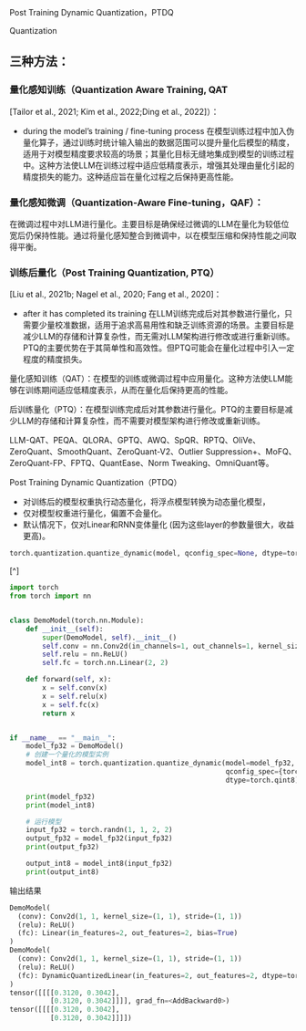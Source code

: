 Post Training Dynamic Quantization，PTDQ

Quantization

## 三种方法：

### 量化感知训练（Quantization Aware Training, QAT
[Tailor et al., 2021; Kim et al., 2022;Ding et al., 2022]）：
* during the model’s training / fine-tuning process
在模型训练过程中加入伪量化算子，通过训练时统计输入输出的数据范围可以提升量化后模型的精度，适用于对模型精度要求较高的场景；其量化目标无缝地集成到模型的训练过程中。这种方法使LLM在训练过程中适应低精度表示，增强其处理由量化引起的精度损失的能力。这种适应旨在量化过程之后保持更高性能。
### 量化感知微调（Quantization-Aware Fine-tuning，QAF）：
在微调过程中对LLM进行量化。主要目标是确保经过微调的LLM在量化为较低位宽后仍保持性能。通过将量化感知整合到微调中，以在模型压缩和保持性能之间取得平衡。
### 训练后量化（Post Training Quantization, PTQ）
[Liu et al., 2021b; Nagel et al., 2020; Fang et al., 2020]：
* after it has completed its training
在LLM训练完成后对其参数进行量化，只需要少量校准数据，适用于追求高易用性和缺乏训练资源的场景。主要目标是减少LLM的存储和计算复杂性，而无需对LLM架构进行修改或进行重新训练。PTQ的主要优势在于其简单性和高效性。但PTQ可能会在量化过程中引入一定程度的精度损失。


量化感知训练（QAT）：在模型的训练或微调过程中应用量化。这种方法使LLM能够在训练期间适应低精度表示，从而在量化后保持更高的性能。

后训练量化（PTQ）：在模型训练完成后对其参数进行量化。PTQ的主要目标是减少LLM的存储和计算复杂性，而不需要对模型架构进行修改或重新训练。

LLM-QAT、PEQA、QLORA、GPTQ、AWQ、SpQR、RPTQ、OliVe、ZeroQuant、SmoothQuant、ZeroQuant-V2、Outlier Suppression+、MoFQ、ZeroQuant-FP、FPTQ、QuantEase、Norm Tweaking、OmniQuant等。

Post Training Dynamic Quantization（PTDQ）
* 对训练后的模型权重执行动态量化，将浮点模型转换为动态量化模型，
* 仅对模型权重进行量化，偏置不会量化。
* 默认情况下，仅对Linear和RNN变体量化 (因为这些layer的参数量很大，收益更高)。
```python
torch.quantization.quantize_dynamic(model, qconfig_spec=None, dtype=torch.qint8, mapping=None, inplace=False)
```
[^]

<!-- 参数解释：

model：模型（默认为FP32）

qconfig_spec：

集合：比如： qconfig_spec={nn.LSTM, nn.Linear} 。列出要量化的神经网络模块。]

字典： qconfig_spec = {nn.Linear: default_dynamic_qconfig, nn.LSTM: default_dynamic_qconfig}

dtype： float16 或 qint8

mapping：就地执行模型转换，原始模块发生变异

inplace：将子模块的类型映射到需要替换子模块的相应动态量化版本的类型 -->

```python
import torch
from torch import nn


class DemoModel(torch.nn.Module):
    def __init__(self):
        super(DemoModel, self).__init__()
        self.conv = nn.Conv2d(in_channels=1, out_channels=1, kernel_size=1)
        self.relu = nn.ReLU()
        self.fc = torch.nn.Linear(2, 2)

    def forward(self, x):
        x = self.conv(x)
        x = self.relu(x)
        x = self.fc(x)
        return x


if __name__ == "__main__":
    model_fp32 = DemoModel()
    # 创建一个量化的模型实例
    model_int8 = torch.quantization.quantize_dynamic(model=model_fp32,  # 原始模型
                                                     qconfig_spec={torch.nn.Linear},  # 要动态量化的算子
                                                     dtype=torch.qint8)  # 将权重量化为：qint8

    print(model_fp32)
    print(model_int8)

    # 运行模型
    input_fp32 = torch.randn(1, 1, 2, 2)
    output_fp32 = model_fp32(input_fp32)
    print(output_fp32)

    output_int8 = model_int8(input_fp32)
    print(output_int8)

```
输出结果

```python
DemoModel(
  (conv): Conv2d(1, 1, kernel_size=(1, 1), stride=(1, 1))
  (relu): ReLU()
  (fc): Linear(in_features=2, out_features=2, bias=True)
)
DemoModel(
  (conv): Conv2d(1, 1, kernel_size=(1, 1), stride=(1, 1))
  (relu): ReLU()
  (fc): DynamicQuantizedLinear(in_features=2, out_features=2, dtype=torch.qint8, qscheme=torch.per_tensor_affine)
)
tensor([[[[0.3120, 0.3042],
          [0.3120, 0.3042]]]], grad_fn=<AddBackward0>)
tensor([[[[0.3120, 0.3042],
          [0.3120, 0.3042]]]])
```

